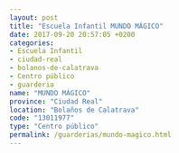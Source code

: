 ```yaml
---
layout: post
title: "Escuela Infantil MUNDO MÁGICO"
date: 2017-09-20 20:57:05 +0200
categories:
- Escuela Infantil
- ciudad-real
- bolanos-de-calatrava
- Centro público
- guarderia
name: "MUNDO MÁGICO"
province: "Ciudad Real"
location: "Bolaños de Calatrava"
code: "13011977"
type: "Centro público"
permalink: /guarderias/mundo-magico.html
---
```

